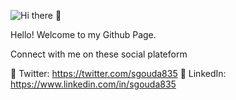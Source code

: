 ![Hi there 👋](https://res.cloudinary.com/dwv1zde2l/image/upload/v1594397392/bubbles-wide_p7h5mk.jpg)

Hello! Welcome to my Github Page.

Connect with me on these social plateform

🔗 Twitter: https://twitter.com/sgouda835
🔗 LinkedIn: https://www.linkedin.com/in/sgouda835
